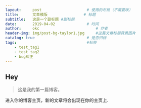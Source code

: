 ```yaml
---
layout:     post   				    # 使用的布局（不需要改）
title:      文章模版 				# 标题 
subtitle:   这是一个副标题 #副标题
date:       2019-04-02 				# 时间
author:     okc 						# 作者
header-img: img/post-bg-taylor1.jpg 	#这篇文章标题背景图片
catalog: true 						# 是否归档
tags:								#标签
    - test_tag1
    - test_tag2
	- bug纠正
---
```


## Hey
>这是我的第一篇博客。

进入你的博客主页，新的文章将会出现在你的主页上.
